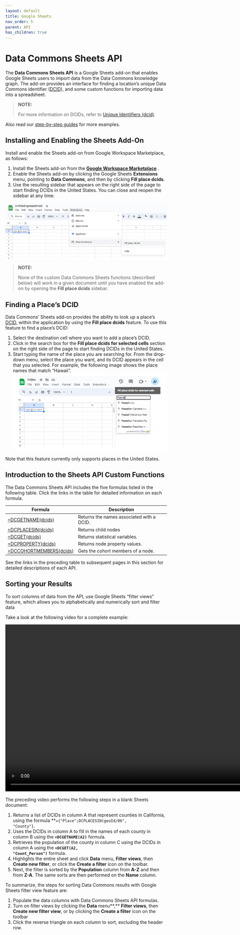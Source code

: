 ```yaml
---
layout: default
title: Google Sheets
nav_order: 5
parent: API
has_children: true
---
```


# Data Commons Sheets API

The **Data Commons Sheets API** is a Google Sheets add-on that enables Google Sheets users to import data from the Data Commons knowledge graph. The add-on provides an interface for finding a location’s unique Data Commons identifier ([DCID](glossary.html#dcid)), and some custom functions for importing data into a spreadsheet.

> **NOTE:**
> 
> For more information on DCIDs, refer to [Unique Identifiers (dcid)](/bigquery/unique_identifiers.html).

Also read our [step-by-step guides](tutorials/) for more examples.

## Installing and Enabling the Sheets Add-On

Install and enable the Sheets add-on from Google Workspace Marketplace, as follows:

1. Install the Sheets add-on from the **[Google Workspace Marketplace](https://gsuite.google.com/marketplace/app/data_commons/454343067575)** .
2. Enable the Sheets add-on by clicking the Google Sheets **Extensions** menu, pointing to **Data Commons**, and then by clicking **Fill place dcids**.
3. Use the resulting sidebar that appears on the right side of the page to start finding DCIDs in the United States. You can close and reopen the sidebar at any time.

![Google Sheets menu bar](/assets/images/sheets/sheets_menu_bar.png)

> **NOTE:**
>
> None of the custom Data Commons Sheets functions (described below) will work in a given document until you have enabled the add-on by opening the **Fill place dcids** sidebar.

## Finding a Place’s DCID

Data Commons’ Sheets add-on provides the ability to look up a place’s [DCID](/glossary.html#dcid), within the application by using the **Fill place dcids** feature. To use this feature to find a place’s DCID:

1. Select the destination cell where you want to add a place’s DCID.
2. Click in the search box for the **Fill place dcids for selected cells** section on the right side of the page to start finding DCIDs in the United States.
3. Start typing the name of the place you are searching for. From the drop-down menu, select the place you want, and its DCID appears in the cell that you selected. For example, the following image shows the place names that match “Hawaii”.
   ![Google Sheets search box](/assets/images/sheets/sheets_search_box.png)

Note that this feature currently only supports places in the United States.

## Introduction to the Sheets API Custom Functions

The Data Commons Sheets API includes the five formulas listed in the following table. Click the links in the table for detailed information on each formula.

| **Formula**                                                                                  | **Description**                           |
|----------------------------------------------------------------------------------------------|-------------------------------------------|
| [=DCGETNAME(dcids)](/api/sheets/get_name.html)                 | Returns the names associated with a DCID. |
| [=DCPLACESIN(dcids)](/api/sheets/places_in.html)               | Returns child nodes                       |
| [=DCGET(dcids)](/api/sheets/get_variable.html)                 | Returns statistical variables.            |
| [=DCPROPERTY(dcids)](/api/sheets/get_property.html)            | Returns node property values.             |
| [=DCCOHORTMEMBERS(dcids)](/api/sheets/get_cohort_members.html) | Gets the cohort members of a node.        |

See the links in the preceding table to subsequent pages in this section for detailed descriptions of each API.

## Sorting your Results

To sort columns of data from the API, use Google Sheets “filter views” feature, which allows you to alphabetically and numerically sort and filter data

Take a look at the following video for a complete example:

<div>
<video width="960" height="520" controls>
  <source src="/assets/video/sort.webm" type="video/webm">
Your browser does not support the video tag.
</video>
</div>

The preceding video performs the following steps in a blank Sheets document:

1. Returns a list of DCIDs in column A that represent counties in California, using the formula **<code>={"Place";DCPLACESIN(geoId/06", "County"}</code></strong>.
2. Uses the DCIDs in column A to fill in the names of each county in column B using the <strong><code>=DCGETNAME(A2)</code></strong> formula.
3. Retrieves the population of the county in column C using the DCIDs in column A using the <strong><code>=DCGET(A2, "Count_Person")</code></strong> formula.
4. Highlights the entire sheet and click <strong>Data</strong> menu, <strong>Filter views</strong>, then <strong>Create new filter</strong>, or click the <strong>Create a filter</strong> icon on the toolbar.
5. Next, the filter is sorted by the <strong>Population</strong> column from <strong>A-Z</strong> and then from <strong>Z-A</strong>. The same sorts are then performed on the <strong>Name</strong> column.

To summarize, the steps for sorting Data Commons results with Google Sheets filter view feature are:

1. Populate the data columns with Data Commons Sheets API formulas.
2. Turn on filter views by clicking the **Data** menu**,** **Filter views**, then **Create new filter view**, or by clicking the **Create a filter** icon on the toolbar
3. Click the reverse triangle on each column to sort,  excluding the header row.

